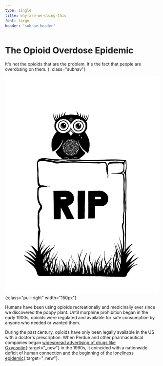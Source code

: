 ```yaml
---
type: single
title: why-are-we-doing-this
font: large
header: "subnav-header"
---
```


# <span class="emphasized-header">The Opioid Overdose Epidemic</span>

It's not the opioids that are the problem. It's the fact that people are overdosing on them.
{: class="subnav"}

![Owl RIP graphic](/assets/images/single-why-we-care.png){:class="pull-right" width="150px"}

Humans have been using opioids recreationally and medicinally ever since we discovered the poppy plant. Until morphine prohibition began in the early 1900s, opioids were regulated and available for safe consumption by anyone who needed or wanted them.

During the past century, opioids have only been legally available in the US with a doctor's prescription. When Perdue and other pharmaceutical companies began <span class="emphasized-header">[widespread advertising of drugs like Oxycontin](https://www.ncbi.nlm.nih.gov/pmc/articles/PMC2622774/){:target="_new"}</span> in the 1990s, it coincided with a nationwide deficit of human connection and the beginning of the <span class="emphasized-header">[loneliness epidemic](https://theweek.com/articles/815518/epidemic-loneliness){:target="_new"}</span>. 